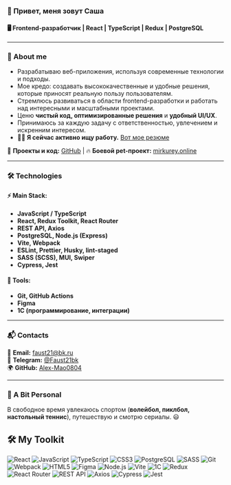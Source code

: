 ### 👋 Привет, меня зовут **Саша**
#### 🖥️ Frontend-разработчик | React | TypeScript | Redux | PostgreSQL
---

### 🚀 About me
- Разрабатываю веб-приложения, используя современные технологии и подходы.
- Мое кредо: создавать высококачественные и удобные решения, которые приносят реальную пользу пользователям.
- Стремлюсь развиваться в области frontend-разработки и работать над интересными и масштабными проектами. 
- Ценю **чистый код, оптимизированные решения** и **удобный UI/UX**. 
- Принимаюсь за каждую задачу с ответственностью, увлечением и искренним интересом.
- 👨‍💻 **Я сейчас активно ищу работу.** [Вот мое резюме](https://hh.ru/resume/8a396b4bff0e4e73890039ed1f51364a307670)

🔗 **Проекты и код:** [GitHub](https://github.com/Alex-Mao0804) | 🔥 **Боевой pet-проект:** [mirkurey.online](http://mirkurey.online)

---

### 🛠️ Technologies
#### ⚡ Main Stack:
- **JavaScript / TypeScript**
- **React, Redux Toolkit, React Router**
- **REST API, Axios**
- **PostgreSQL, Node.js (Express)**
- **Vite, Webpack**
- **ESLint, Prettier, Husky, lint-staged**
- **SASS (SCSS), MUI, Swiper**
- **Cypress, Jest**

#### 🔧 Tools:
- **Git, GitHub Actions**
- **Figma**
- **1С (программирование, интеграции)**

---

### 📬 Contacts
📩 **Email:** faust21@bk.ru  
💬 **Telegram:** [@Faust21bk](https://t.me/Faust21bk)  
🌍 **GitHub:** [Alex-Mao0804](https://github.com/Alex-Mao0804)  

---

### 🎯 A Bit Personal
В свободное время увлекаюсь спортом (**волейбол, пиклбол, настольный теннис**), путешествую и смотрю сериалы. 😃

## 🛠 My Toolkit
![React](https://img.shields.io/badge/React-%2320232a.svg?&style=for-the-badge&logo=react&logoColor=61DAFB&labelColor=000000)
![JavaScript](https://img.shields.io/badge/JavaScript-%232F8B8B.svg?&style=for-the-badge&logo=javascript&logoColor=F7DF1E&labelColor=000000)
![TypeScript](https://img.shields.io/badge/TypeScript-%23282C34.svg?&style=for-the-badge&logo=typescript&logoColor=3178C6&labelColor=000000)
![CSS3](https://img.shields.io/badge/CSS3-%231572B6.svg?&style=for-the-badge&logo=css3&logoColor=white&labelColor=000000)
![PostgreSQL](https://img.shields.io/badge/PostgreSQL-%23336791.svg?&style=for-the-badge&logo=postgresql&logoColor=white&labelColor=000000)
![SASS](https://img.shields.io/badge/SASS-%23C69CFF.svg?&style=for-the-badge&logo=sass&logoColor=white&labelColor=000000)
![Git](https://img.shields.io/badge/Git-%23F05032.svg?&style=for-the-badge&logo=git&logoColor=white&labelColor=000000)
![Webpack](https://img.shields.io/badge/Webpack-%238DD6F9.svg?&style=for-the-badge&logo=webpack&logoColor=black&labelColor=000000)
![HTML5](https://img.shields.io/badge/HTML5-%23E34F26.svg?&style=for-the-badge&logo=html5&logoColor=white&labelColor=000000)
![Figma](https://img.shields.io/badge/Figma-%23F24E1E.svg?&style=for-the-badge&logo=figma&logoColor=white&labelColor=000000)
![Node.js](https://img.shields.io/badge/Node.js-%23339933.svg?&style=for-the-badge&logo=node.js&logoColor=white&labelColor=000000)
![Vite](https://img.shields.io/badge/Vite-%230EB3A0.svg?&style=for-the-badge&logo=vite&logoColor=white&labelColor=000000)
![1C](https://img.shields.io/badge/1C-%23000561.svg?&style=for-the-badge&logo=1c&logoColor=white&labelColor=000000)
![Redux](https://img.shields.io/badge/Redux-%23593d88.svg?&style=for-the-badge&logo=redux&logoColor=white&labelColor=000000)
![React Router](https://img.shields.io/badge/React_Router-%230B5ED7.svg?&style=for-the-badge&logo=react-router&logoColor=white&labelColor=000000)
![REST API](https://img.shields.io/badge/REST_API-%23121017.svg?&style=for-the-badge&logo=rest-api&logoColor=white&labelColor=000000)
![Axios](https://img.shields.io/badge/Axios-%23121017.svg?&style=for-the-badge&logo=axios&logoColor=white&labelColor=000000)
![Cypress](https://img.shields.io/badge/Cypress-%23A5F3E6.svg?&style=for-the-badge&logo=cypress&logoColor=white&labelColor=000000)
![Jest](https://img.shields.io/badge/Jest-%23C21325.svg?&style=for-the-badge&logo=jest&logoColor=white&labelColor=000000)
